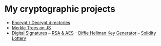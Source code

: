 # My cryptographic projects

- [Encrypt / Decrypt directories](https://github.com/witodivaro/MRHACKER.py)
- [Merkle Trees on JS](https://github.com/witodivaro/MERKLETREES.js)
- [Digital Signatures](https://github.com/witodivaro/DIGISIGN.py)
– [RSA & AES](https://github.com/witodivaro/RSA_AES.py)
– [Diffie Hellman Key Generator](https://github.com/witodivaro/DIFFIEHELLMAN.py)
– [Solidity Lottery](https://github.com/witodivaro/LOTTERY.sol.py)

